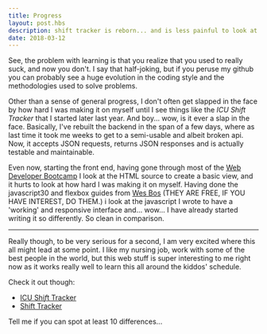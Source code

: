 ```yaml
---
title: Progress
layout: post.hbs
description: shift tracker is reborn... and is less painful to look at.
date: 2018-03-12
---
```

See, the problem with learning is that you realize that you used to really suck, and now you don't. I say that half-joking, but if you peruse my github you can probably see a huge evolution in the coding style and the methodologies used to solve problems.

Other than a sense of general progress, I don't often get slapped in the face by how hard I was making it on myself until I see things like the *ICU Shift Tracker* that I started later last year. And boy... wow, is it ever a slap in the face. Basically, I've rebuilt the backend in the span of a few days, where as last time it took me weeks to get to a semi-usable and albeit broken api.  Now, it accepts JSON requests, returns JSON responses and is actually testable and maintainable.

Even now, starting the front end, having gone through most of the [Web Developer Bootcamp](https://www.udemy.com/the-web-developer-bootcamp/) I look at the HTML source to create a basic view, and it hurts to look at how hard I was making it on myself.  Having done the javascript30 and flexbox guides from [Wes Bos](http://wesbos.com/) (THEY ARE FREE, IF YOU HAVE INTEREST, DO THEM.) i look at the javascript I wrote to have a 'working' and responsive interface and... wow... I have already started writing it so differently.  So clean in comparison.

---

Really though, to be very serious for a second, I am very excited where this all might lead at some point.  I like my nursing job, work with some of the best people in the world, but this web stuff is super interesting to me right now as it works really well to learn this all around the kiddos' schedule.

Check it out though:

- [ICU Shi*f*t Tracker](https://github.com/neenjaw/icu-shift-tracker)
- [Shift Tracker](https://github.com/neenjaw/shift-tracker)

Tell me if you can spot at least 10 differences...
